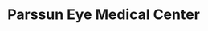 ---
title: "Parssun Eye Medical Center"
url: /richmond-hill/parssun-eye-medical-center/
shop: Optiker
---